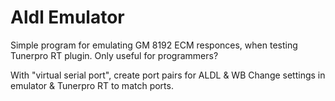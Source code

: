 # Aldl Emulator
Simple program for emulating GM 8192 ECM responces, when testing Tunerpro RT plugin.
Only useful for programmers?

With "virtual serial port", create port pairs for ALDL & WB
Change settings in emulator & Tunerpro RT to match ports.

